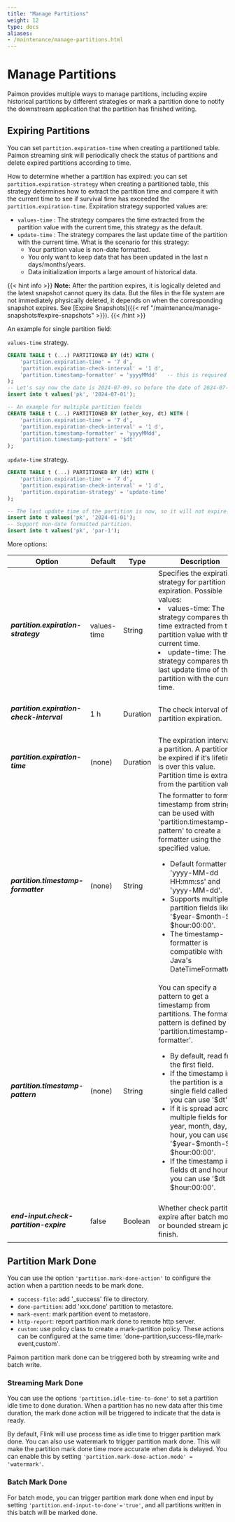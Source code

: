 ```yaml
---
title: "Manage Partitions"
weight: 12
type: docs
aliases:
- /maintenance/manage-partitions.html
---
```

<!--
Licensed to the Apache Software Foundation (ASF) under one
or more contributor license agreements.  See the NOTICE file
distributed with this work for additional information
regarding copyright ownership.  The ASF licenses this file
to you under the Apache License, Version 2.0 (the
"License"); you may not use this file except in compliance
with the License.  You may obtain a copy of the License at

  http://www.apache.org/licenses/LICENSE-2.0

Unless required by applicable law or agreed to in writing,
software distributed under the License is distributed on an
"AS IS" BASIS, WITHOUT WARRANTIES OR CONDITIONS OF ANY
KIND, either express or implied.  See the License for the
specific language governing permissions and limitations
under the License.
-->

# Manage Partitions
Paimon provides multiple ways to manage partitions, including expire historical partitions by different strategies or 
mark a partition done to notify the downstream application that the partition has finished writing.

## Expiring Partitions

You can set `partition.expiration-time` when creating a partitioned table. Paimon streaming sink will periodically check
the status of partitions and delete expired partitions according to time.

How to determine whether a partition has expired: you can set `partition.expiration-strategy` when creating a partitioned table,
this strategy determines how to extract the partition time and compare it with the current time to see if survival time
has exceeded the `partition.expiration-time`. Expiration strategy supported values are:

- `values-time` : The strategy compares the time extracted from the partition value with the current time,
this strategy as the default.
- `update-time` : The strategy compares the last update time of the partition with the current time. 
What is the scenario for this strategy:
   - Your partition value is non-date formatted.
   - You only want to keep data that has been updated in the last n days/months/years.
   - Data initialization imports a large amount of historical data.

{{< hint info >}}
__Note:__ After the partition expires, it is logically deleted and the latest snapshot cannot query its data. But the
files in the file system are not immediately physically deleted, it depends on when the corresponding snapshot expires.
See [Expire Snapshots]({{< ref "/maintenance/manage-snapshots#expire-snapshots" >}}).
{{< /hint >}}

An example for single partition field:

`values-time` strategy.
```sql
CREATE TABLE t (...) PARTITIONED BY (dt) WITH (
    'partition.expiration-time' = '7 d',
    'partition.expiration-check-interval' = '1 d',
    'partition.timestamp-formatter' = 'yyyyMMdd'   -- this is required in `values-time` strategy.
);
-- Let's say now the date is 2024-07-09，so before the date of 2024-07-02 will expire.
insert into t values('pk', '2024-07-01');

-- An example for multiple partition fields
CREATE TABLE t (...) PARTITIONED BY (other_key, dt) WITH (
    'partition.expiration-time' = '7 d',
    'partition.expiration-check-interval' = '1 d',
    'partition.timestamp-formatter' = 'yyyyMMdd',
    'partition.timestamp-pattern' = '$dt'
);
```

`update-time` strategy.
```sql
CREATE TABLE t (...) PARTITIONED BY (dt) WITH (
    'partition.expiration-time' = '7 d',
    'partition.expiration-check-interval' = '1 d',
    'partition.expiration-strategy' = 'update-time'
);

-- The last update time of the partition is now, so it will not expire.
insert into t values('pk', '2024-01-01');
-- Support non-date formatted partition.
insert into t values('pk', 'par-1'); 

```

More options:

<table class="table table-bordered">
    <thead>
    <tr>
      <th class="text-left" style="width: 20%">Option</th>
      <th class="text-left" style="width: 5%">Default</th>
      <th class="text-left" style="width: 10%">Type</th>
      <th class="text-left" style="width: 60%">Description</th>
    </tr>
    </thead>
    <tbody>
        <tr>
            <td><h5>partition.expiration-strategy</h5></td>
            <td style="word-wrap: break-word;">values-time</td>
            <td>String</td>
            <td>
                Specifies the expiration strategy for partition expiration. 
                Possible values:
                <li>values-time: The strategy compares the time extracted from the partition value with the current time.</li>
                <li>update-time: The strategy compares the last update time of the partition with the current time.</li>
            </td>
        </tr>
        <tr>
            <td><h5>partition.expiration-check-interval</h5></td>
            <td style="word-wrap: break-word;">1 h</td>
            <td>Duration</td>
            <td>The check interval of partition expiration.</td>
        </tr>
        <tr>
            <td><h5>partition.expiration-time</h5></td>
            <td style="word-wrap: break-word;">(none)</td>
            <td>Duration</td>
            <td>The expiration interval of a partition. A partition will be expired if it‘s lifetime is over this value. Partition time is extracted from the partition value.</td>
        </tr>
        <tr>
            <td><h5>partition.timestamp-formatter</h5></td>
            <td style="word-wrap: break-word;">(none)</td>
            <td>String</td>
            <td>The formatter to format timestamp from string. It can be used with 'partition.timestamp-pattern' to create a formatter using the specified value.<ul><li>Default formatter is 'yyyy-MM-dd HH:mm:ss' and 'yyyy-MM-dd'.</li><li>Supports multiple partition fields like '$year-$month-$day $hour:00:00'.</li><li>The timestamp-formatter is compatible with Java's DateTimeFormatter.</li></ul></td>
        </tr>
        <tr>
            <td><h5>partition.timestamp-pattern</h5></td>
            <td style="word-wrap: break-word;">(none)</td>
            <td>String</td>
            <td>You can specify a pattern to get a timestamp from partitions. The formatter pattern is defined by 'partition.timestamp-formatter'.<ul><li>By default, read from the first field.</li><li>If the timestamp in the partition is a single field called 'dt', you can use '$dt'.</li><li>If it is spread across multiple fields for year, month, day, and hour, you can use '$year-$month-$day $hour:00:00'.</li><li>If the timestamp is in fields dt and hour, you can use '$dt $hour:00:00'.</li></ul></td>
        </tr>
        <tr>
            <td><h5>end-input.check-partition-expire</h5></td>
            <td style="word-wrap: break-word;">false</td>
            <td>Boolean</td>
            <td>Whether check partition expire after batch mode or bounded stream job finish.</td>
        </tr>
    </tbody>
</table>

## Partition Mark Done

You can use the option `'partition.mark-done-action'` to configure the action when a partition needs to be mark done.
- `success-file`: add '_success' file to directory.
- `done-partition`: add 'xxx.done' partition to metastore.
- `mark-event`: mark partition event to metastore.
- `http-report`: report partition mark done to remote http server.
- `custom`: use policy class to create a mark-partition policy.
These actions can be configured at the same time: 'done-partition,success-file,mark-event,custom'.

Paimon partition mark done can be triggered both by streaming write and batch write.

### Streaming Mark Done

You can use the options `'partition.idle-time-to-done'` to set a partition idle time to done duration. When a partition 
has no new data after this time duration, the mark done action will be triggered to indicate that the data is ready.

By default, Flink will use process time as idle time to trigger partition mark done. You can also use watermark to 
trigger partition mark done. This will make the partition mark done time more accurate when data is delayed. You can
enable this by setting `'partition.mark-done-action.mode' = 'watermark'`.

### Batch Mark Done

For batch mode, you can trigger partition mark done when end input by setting `'partition.end-input-to-done'='true'`,
and all partitions written in this batch will be marked done.
